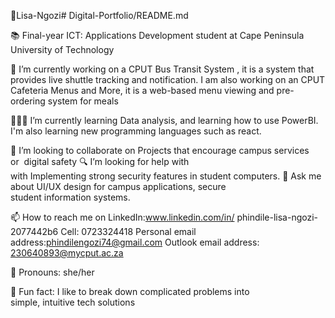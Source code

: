 🙂Lisa-Ngozi# Digital-Portfolio/README.md

📚 Final-year ICT: Applications Development student at Cape Peninsula University of Technology

🌱 I’m currently working on a CPUT Bus Transit System , it is a system that provides live shuttle tracking and notification.
   I am also working on an CPUT Cafeteria Menus and More, it is a web-based menu viewing and pre-ordering system for meals
   
👩🏽‍💻 I’m currently learning Data analysis, and learning how to use PowerBI.
   I'm also learning new programming languages such as react.
   
🤝 I’m looking to collaborate on Projects that encourage campus services or  digital safety
🔍 I’m looking for help with with Implementing strong security features in student computers.
💬 Ask me about UI/UX design for campus applications, secure student information systems.

📫 How to reach me on LinkedIn:www.linkedin.com/in/
phindile-lisa-ngozi-2077442b6
Cell: 0723324418
Personal email address:phindilengozi74@gmail.com
Outlook email address: 230640893@mycput.ac.za

🧠 Pronouns: she/her

🌟 Fun fact: I like to break down complicated problems into simple, intuitive tech solutions

